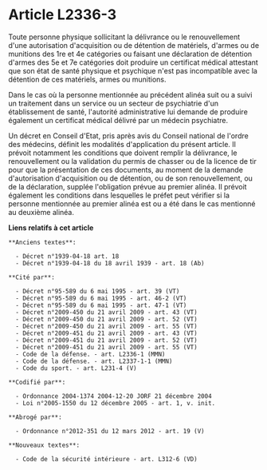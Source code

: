 # Article L2336-3

Toute personne physique sollicitant la délivrance ou le renouvellement d'une autorisation d'acquisition ou de détention de
matériels, d'armes ou de munitions des 1re et 4e catégories ou faisant une déclaration de détention d'armes des 5e et 7e
catégories doit produire un certificat médical attestant que son état de santé physique et psychique n'est pas incompatible
avec la détention de ces matériels, armes ou munitions.

Dans le cas où la personne mentionnée au précédent alinéa suit ou a suivi un traitement dans un service ou un secteur de
psychiatrie d'un établissement de santé, l'autorité administrative lui demande de produire également un certificat médical
délivré par un médecin psychiatre.

Un décret en Conseil d'Etat, pris après avis du Conseil national de l'ordre des médecins, définit les modalités d'application
du présent article. Il prévoit notamment les conditions que doivent remplir la délivrance, le renouvellement ou la validation
du permis de chasser ou de la licence de tir pour que la présentation de ces documents, au moment de la demande
d'autorisation d'acquisition ou de détention, ou de son renouvellement, ou de la déclaration, supplée l'obligation prévue au
premier alinéa. Il prévoit également les conditions dans lesquelles le préfet peut vérifier si la personne mentionnée au
premier alinéa est ou a été dans le cas mentionné au deuxième alinéa.

**Liens relatifs à cet article**

	**Anciens textes**:

	  - Décret n°1939-04-18 art. 18
	  - Décret n°1939-04-18 du 18 avril 1939 - art. 18 (Ab)

	**Cité par**:

	  - Décret n°95-589 du 6 mai 1995 - art. 39 (VT)
	  - Décret n°95-589 du 6 mai 1995 - art. 46-2 (VT)
	  - Décret n°95-589 du 6 mai 1995 - art. 47-1 (VT)
	  - Décret n°2009-450 du 21 avril 2009 - art. 43 (VT)
	  - Décret n°2009-450 du 21 avril 2009 - art. 52 (VT)
	  - Décret n°2009-450 du 21 avril 2009 - art. 55 (VT)
	  - Décret n°2009-451 du 21 avril 2009 - art. 43 (VT)
	  - Décret n°2009-451 du 21 avril 2009 - art. 52 (VT)
	  - Décret n°2009-451 du 21 avril 2009 - art. 55 (VT)
	  - Code de la défense. - art. L2336-1 (MMN)
	  - Code de la défense. - art. L2337-1-1 (MMN)
	  - Code du sport. - art. L231-4 (V)

	**Codifié par**:

	  - Ordonnance 2004-1374 2004-12-20 JORF 21 décembre 2004
	  - Loi n°2005-1550 du 12 décembre 2005 - art. 1, v. init.

	**Abrogé par**:

	  - Ordonnance n°2012-351 du 12 mars 2012 - art. 19 (V)

	**Nouveaux textes**:

	  - Code de la sécurité intérieure - art. L312-6 (VD)
